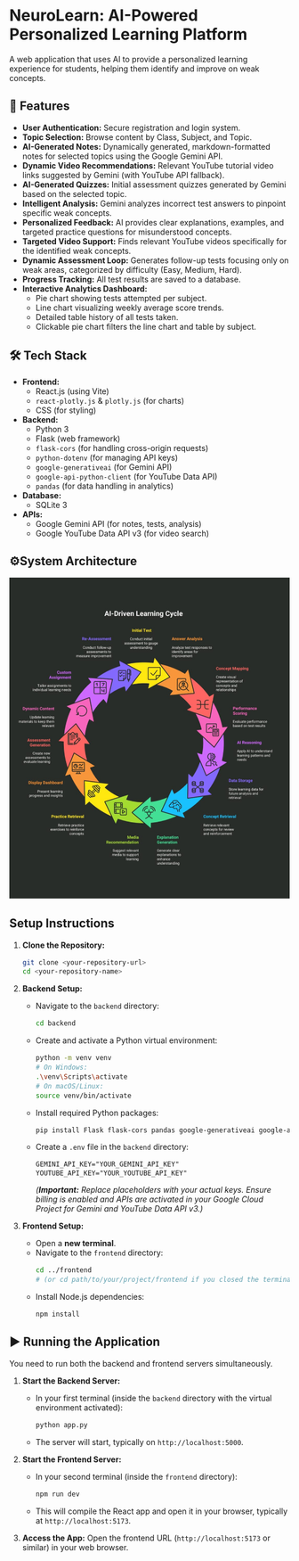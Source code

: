 # NeuroLearn: AI-Powered Personalized Learning Platform

A web application that uses AI to provide a personalized learning experience for students, helping them identify and improve on weak concepts.

## 🚀 Features

* **User Authentication:** Secure registration and login system.
* **Topic Selection:** Browse content by Class, Subject, and Topic.
* **AI-Generated Notes:** Dynamically generated, markdown-formatted notes for selected topics using the Google Gemini API.
* **Dynamic Video Recommendations:** Relevant YouTube tutorial video links suggested by Gemini (with YouTube API fallback).
* **AI-Generated Quizzes:** Initial assessment quizzes generated by Gemini based on the selected topic.
* **Intelligent Analysis:** Gemini analyzes incorrect test answers to pinpoint specific weak concepts.
* **Personalized Feedback:** AI provides clear explanations, examples, and targeted practice questions for misunderstood concepts.
* **Targeted Video Support:** Finds relevant YouTube videos specifically for the identified weak concepts.
* **Dynamic Assessment Loop:** Generates follow-up tests focusing only on weak areas, categorized by difficulty (Easy, Medium, Hard).
* **Progress Tracking:** All test results are saved to a database.
* **Interactive Analytics Dashboard:**
    * Pie chart showing tests attempted per subject.
    * Line chart visualizing weekly average score trends.
    * Detailed table history of all tests taken.
    * Clickable pie chart filters the line chart and table by subject.

## 🛠️ Tech Stack

* **Frontend:**
    * React.js (using Vite)
    * `react-plotly.js` & `plotly.js` (for charts)
    * CSS (for styling)
* **Backend:**
    * Python 3
    * Flask (web framework)
    * `flask-cors` (for handling cross-origin requests)
    * `python-dotenv` (for managing API keys)
    * `google-generativeai` (for Gemini API)
    * `google-api-python-client` (for YouTube Data API)
    * `pandas` (for data handling in analytics)
* **Database:**
    * SQLite 3
* **APIs:**
    * Google Gemini API (for notes, tests, analysis)
    * Google YouTube Data API v3 (for video search)

## ⚙️System Architecture

![App Screenshot](./image.jpeg)


##  Setup Instructions

1.  **Clone the Repository:**
    ```bash
    git clone <your-repository-url>
    cd <your-repository-name>
    ```

2.  **Backend Setup:**
    * Navigate to the `backend` directory:
        ```bash
        cd backend
        ```
    * Create and activate a Python virtual environment:
        ```bash
        python -m venv venv
        # On Windows:
        .\venv\Scripts\activate
        # On macOS/Linux:
        source venv/bin/activate
        ```
    * Install required Python packages:
        ```bash
        pip install Flask flask-cors pandas google-generativeai google-api-python-client python-dotenv
        ```
    * Create a `.env` file in the `backend` directory:
        ```env
        GEMINI_API_KEY="YOUR_GEMINI_API_KEY"
        YOUTUBE_API_KEY="YOUR_YOUTUBE_API_KEY"
        ```
        *(**Important:** Replace placeholders with your actual keys. Ensure billing is enabled and APIs are activated in your Google Cloud Project for Gemini and YouTube Data API v3.)*

3.  **Frontend Setup:**
    * Open a **new terminal**.
    * Navigate to the `frontend` directory:
        ```bash
        cd ../frontend 
        # (or cd path/to/your/project/frontend if you closed the terminal)
        ```
    * Install Node.js dependencies:
        ```bash
        npm install
        ```

## ▶️ Running the Application

You need to run both the backend and frontend servers simultaneously.

1.  **Start the Backend Server:**
    * In your first terminal (inside the `backend` directory with the virtual environment activated):
        ```bash
        python app.py
        ```
    * The server will start, typically on `http://localhost:5000`.

2.  **Start the Frontend Server:**
    * In your second terminal (inside the `frontend` directory):
        ```bash
        npm run dev
        ```
    * This will compile the React app and open it in your browser, typically at `http://localhost:5173`.

3.  **Access the App:** Open the frontend URL (`http://localhost:5173` or similar) in your web browser.

